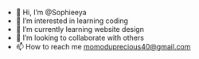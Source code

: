 - 👋 Hi, I’m @Sophieeya 
- 👀 I’m interested in learning coding
- 🌱 I’m currently learning website design
- 💞️ I’m looking to collaborate with others
- 📫 How to reach me momoduprecious40@gmail.com

<!---
Sophieeya/Sophieeya is a ✨ special ✨ repository because its `README.md` (this file) appears on your GitHub profile.
You can click the Preview link to take a look at your changes.
--->
